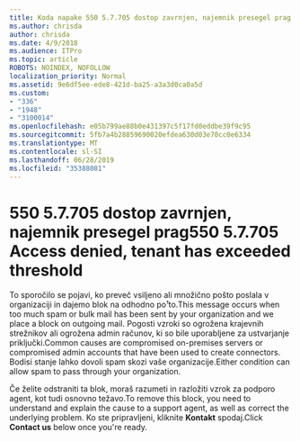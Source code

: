 ```yaml
---
title: Koda napake 550 5.7.705 dostop zavrnjen, najemnik presegel prag
ms.author: chrisda
author: chrisda
ms.date: 4/9/2018
ms.audience: ITPro
ms.topic: article
ROBOTS: NOINDEX, NOFOLLOW
localization_priority: Normal
ms.assetid: 9e6df5ee-ede8-421d-ba25-a3a3d0ca0a5d
ms.custom:
- "336"
- "1948"
- "3100014"
ms.openlocfilehash: e05b799ae88b0e431397c5f17fd0eddbe39f9c95
ms.sourcegitcommit: 5fb7a4b28859690020efdea630d03e70cc0e6334
ms.translationtype: MT
ms.contentlocale: sl-SI
ms.lasthandoff: 06/28/2019
ms.locfileid: "35388081"
---
```

# <a name="550-57705-access-denied-tenant-has-exceeded-threshold"></a><span data-ttu-id="f88b0-102">550 5.7.705 dostop zavrnjen, najemnik presegel prag</span><span class="sxs-lookup"><span data-stu-id="f88b0-102">550 5.7.705 Access denied, tenant has exceeded threshold</span></span>

<span data-ttu-id="f88b0-103">To sporočilo se pojavi, ko preveč vsiljeno ali množično pošto poslala v organizaciji in dajemo blok na odhodno po¹to.</span><span class="sxs-lookup"><span data-stu-id="f88b0-103">This message occurs when too much spam or bulk mail has been sent by your organization and we place a block on outgoing mail.</span></span>
<span data-ttu-id="f88b0-104">Pogosti vzroki so ogrožena krajevnih strežnikov ali ogrožena admin računov, ki so bile uporabljene za ustvarjanje priključki.</span><span class="sxs-lookup"><span data-stu-id="f88b0-104">Common causes are compromised on-premises servers or compromised admin accounts that have been used to create connectors.</span></span> <span data-ttu-id="f88b0-105">Bodisi stanje lahko dovoli spam skozi vaše organizacije.</span><span class="sxs-lookup"><span data-stu-id="f88b0-105">Either condition can allow spam to pass through your organization.</span></span>

<span data-ttu-id="f88b0-106">Če želite odstraniti ta blok, moraš razumeti in razložiti vzrok za podporo agent, kot tudi osnovno težavo.</span><span class="sxs-lookup"><span data-stu-id="f88b0-106">To remove this block, you need to understand and explain the cause to a support agent, as well as correct the underlying problem.</span></span>
<span data-ttu-id="f88b0-107">Ko ste pripravljeni, kliknite **Kontakt** spodaj.</span><span class="sxs-lookup"><span data-stu-id="f88b0-107">Click **Contact us** below once you're ready.</span></span>
